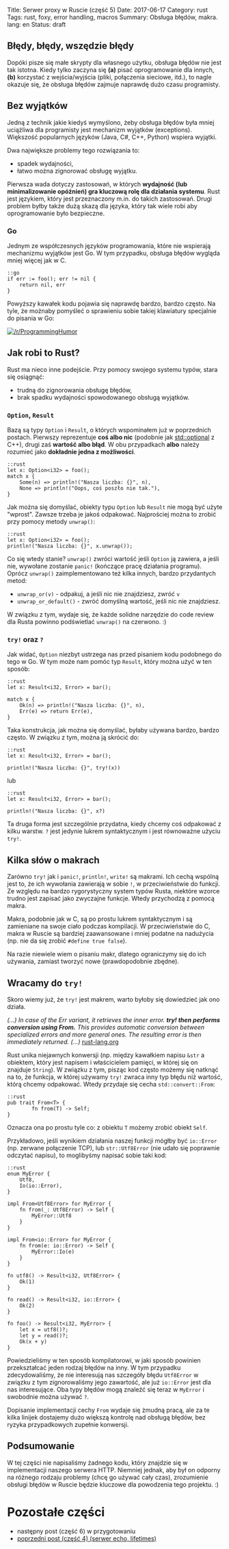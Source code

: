 Title: Serwer proxy w Ruscie (część 5)
Date: 2017-06-17
Category: rust
Tags: rust, foxy, error handling, macros
Summary: Obsługa błędów, makra.
lang: en
Status: draft

## Błędy, błędy, wszędzie błędy
Dopóki pisze się małe skrypty dla własnego użytku, obsługa błędów nie jest tak
istotna. Kiedy tylko zaczyna się **(a)** pisać oprogramowanie dla innych,
**(b)** korzystać z wejścia/wyjścia (pliki, połączenia sieciowe, itd.), to nagle
okazuje się, że obsługa błędów zajmuje naprawdę dużo czasu programisty.

## Bez wyjątków
Jedną z technik jakie kiedyś wymyślono, żeby obsługa błędów była mniej
uciążliwa dla programisty jest mechanizm wyjątków (exceptions). Większość
popularnych języków (Java, C#, C++, Python) wspiera wyjątki.

Dwa największe problemy tego rozwiązania to:

- spadek wydajności,
- łatwo można zignorować obsługę wyjątku.

Pierwsza wada dotyczy zastosowań, w których **wydajność (lub minimalizowanie
opóźnień) gra kluczową rolę dla działania systemu**. Rust jest językiem, który
jest przeznaczony m.in. do takich zastosowań. Drugi problem byłby także dużą
skazą dla języka, który tak wiele robi aby oprogramowanie było bezpieczne.

### Go
Jednym ze współczesnych języków programowania, które nie wspierają mechanizmu
wyjątków jest Go. W tym przypadku, obsługa błędów wygląda mniej więcej jak w C.

    ::go
    if err := foo(); err != nil {
        return nil, err
    }

Powyższy kawałek kodu pojawia się naprawdę bardzo, bardzo często. Na tyle, że
możnaby pomyśleć o sprawieniu sobie takiej klawiatury specjalnie do pisania w
Go:

[![/r/ProgrammingHumor](http://i.imgur.com/EVc3Nm0.png
"/r/ProgrammingHumor")](https://www.reddit.com/r/ProgrammerHumor/comments/6fmlxj/introducing_the_go_keyboard/)

## Jak robi to Rust?
Rust ma nieco inne podejście. Przy pomocy swojego systemu typów, stara się
osiągnąć:

- trudną do zignorowania obsługę błędów,
- brak spadku wydajności spowodowanego obsługą wyjątków.


### `Option`, `Result`
Bazą są typy `Option` i `Result`, o których wspominałem już w poprzednich
postach. Pierwszy reprezentuje __coś albo nic__ (podobnie jak
[std::optional](http://en.cppreference.com/w/cpp/utility/optional) z C++), drugi
zaś __wartość albo błąd__. W obu przypadkach **albo** należy rozumieć jako
**dokładnie jedna z możliwości**.

    ::rust
    let x: Option<i32> = foo();
    match x {
        Some(n) => println!("Nasza liczba: {}", n),
        None => println!("Oops, coś poszło nie tak."),
    }

Jak można się domyślać, obiekty typu `Option` lub `Result` nie mogą być użyte
"wprost". Zawsze trzeba je jakoś odpakować. Najprościej można to zrobić przy
pomocy metody `unwrap()`:

    ::rust
    let x: Option<i32> = foo();
    println!("Nasza liczba: {}", x.unwrap());

Co się wtedy stanie? `unwrap()` zwróci wartość jeśli `Option` ją zawiera, a
jeśli nie, wywołane zostanie `panic!` (kończące pracę działania programu).
Oprócz `unwrap()` zaimplementowano też kilka innych, bardzo przydantych metod:

- `unwrap_or(v)` - odpakuj, a jeśli nic nie znajdziesz, zwróć `v`
- `unwrap_or_default()` - zwróć domyślną wartość, jeśli nic nie znajdziesz.

W związku z tym, wydaje się, że każde solidne narzędzie do code review dla Rusta
powinno podświetlać `unwrap()` na czerwono. :)

### `try!` oraz `?`

Jak widać, `Option` niezbyt ustrzega nas przed pisaniem kodu podobnego do tego w
Go. W tym może nam pomóc typ `Result`, który można użyć w ten sposób:

    ::rust
    let x: Result<i32, Error> = bar();

    match x {
        Ok(n) => println!("Nasza liczba: {}", n),
        Err(e) => return Err(e),
    }

Taka konstrukcja, jak można się domyślać, byłaby używana bardzo, bardzo często.
W związku z tym, można ją skrócić do:

    ::rust
    let x: Result<i32, Error> = bar();

    println!("Nasza liczba: {}", try!(x))

lub

    ::rust
    let x: Result<i32, Error> = bar();

    println!("Nasza liczba: {}", x?)

Ta druga forma jest szczególnie przydatna, kiedy chcemy coś odpakować z kilku
warstw. `?` jest jedynie lukrem syntaktycznym i jest równoważne użyciu `try!`.


## Kilka słów o makrach

Zarówno `try!` jak i `panic!`, `println!`, `write!` są makrami. Ich cechą
wspólną jest to, że ich wywołania zawierają w sobie `!`, w przeciwieństwie do
funkcji. Ze względu na bardzo rygorystyczny system typów Rusta, niektóre wzorce
trudno jest zapisać jako zwyczajne funkcje. Wtedy przychodzą z pomocą makra.

Makra, podobnie jak w C, są po prostu lukrem syntaktycznym i są zamieniane na
swoje ciało podczas kompilacji. W przeciwieństwie do C, makra w Ruscie są
bardziej zaawansowane i mniej podatne na nadużycia (np. nie da się zrobić
`#define true false`).

Na razie niewiele wiem o pisaniu makr, dlatego ograniczymy się do ich używania,
zamiast tworzyć nowe (prawdopodobnie zbędne).

## Wracamy do `try!`

Skoro wiemy już, że `try!` jest makrem, warto byłoby się dowiedzieć jak ono
działa.

*(...) In case of the Err variant, it retrieves the inner error. __try! then
performs conversion using From.__ This provides automatic conversion between
specialized errors and more general ones. The resulting error is then
immediately returned. (...)*
[rust-lang.org](https://doc.rust-lang.org/nightly/std/macro.try.html)

Rust unika niejawnych konwersji (np. między kawałkiem napisu `&str`
a obiektem, który jest napisem i właścicielem pamięci, w której się on znajduje
`String`). W związku z tym, pisząc kod często możemy się natknąć na to, że
funkcja, w której używamy `try!` zwraca inny typ błędu niż wartość, którą chcemy
odpakować. Wtedy przydaje się cecha `std::convert::From`:

    ::rust
    pub trait From<T> {
            fn from(T) -> Self;
    }

Oznacza ona po prostu tyle co: z obiektu `T` możemy zrobić obiekt `Self`.

Przykładowo, jeśli wynikiem działania naszej funkcji mógłby być `io::Error` (np.
zerwane połączenie TCP), lub `str::Utf8Error` (nie udało się poprawnie odczytać
napisu), to moglibyśmy napisać sobie taki kod:

    ::rust
	enum MyError {
		Utf8,
		Io(io::Error),
	}

	impl From<Utf8Error> for MyError {
		fn from(_: Utf8Error) -> Self {
			MyError::Utf8
		}
	}

	impl From<io::Error> for MyError {
		fn from(e: io::Error) -> Self {
			MyError::Io(e)
		}
	}

	fn utf8() -> Result<i32, Utf8Error> {
		Ok(1)
	}

	fn read() -> Result<i32, io::Error> {
		Ok(2)
	}

	fn foo() -> Result<i32, MyError> {
		let x = utf8()?;
		let y = read()?;
		Ok(x + y)
	}

Powiedzieliśmy w ten sposób kompilatorowi, w jaki sposób powinien przekształcać
jeden rodzaj błędów na inny. W tym przypadku zdecydowaliśmy, że nie interesują
nas szczegóły błędu `Utf8Error` w związku z tym zignorowaliśmy jego zawartość,
ale już `io::Error` jest dla nas interesujące. Oba typy błędów mogą znaleźć się
teraz w `MyError` i swobodnie można używać `?`.

Dopisanie implementacji cechy `From` wydaje się żmudną pracą, ale za te kilka
linijek dostajemy dużo większą kontrolę nad obsługą błędów, bez ryzyka
przypadkowych zupełnie konwersji.

## Podsumowanie
W tej części nie napisaliśmy żadnego kodu, który znajdzie się w
implementacji naszego serwera HTTP. Niemniej jednak, aby był on odporny na
różnego rodzaju problemy (chcę go używać cały czas), zrozumienie obsługi błędów
w Ruscie będzie kluczowe dla powodzenia tego projektu. :)

# Pozostałe części
- następny post (część 6) w przygotowaniu
- [poprzedni post (część 4) (serwer echo, lifetimes)](serwer-proxy-w-ruscie-czesc-4.html)

